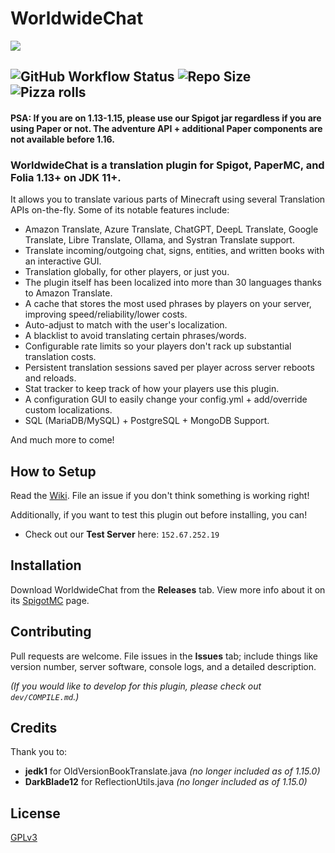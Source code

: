 # WorldwideChat

![](https://github.com/dominicfeliton/WorldwideChat/blob/main/resources/Banner.png)

## ![GitHub Workflow Status](https://img.shields.io/github/actions/workflow/status/dominicfeliton/WorldwideChat/build-latest-worldwidechat-commit.yml?style=for-the-badge) ![Repo Size](https://img.shields.io/github/repo-size/dominicfeliton/WorldwideChat?style=for-the-badge) ![Pizza rolls](https://img.shields.io/badge/Mom%20brought%20pizza%20rolls-That's%20awesome-brightgreen?style=for-the-badge)

#### PSA: If you are on 1.13-1.15, please use our Spigot jar regardless if you are using Paper or not. The adventure API + additional Paper components are not available before 1.16.

### WorldwideChat is a translation plugin for Spigot, PaperMC, and Folia 1.13+ on JDK 11+.

It allows you to translate various parts of Minecraft using several Translation APIs on-the-fly.
Some of its notable features include:

- Amazon Translate, Azure Translate, ChatGPT, DeepL Translate, Google Translate, Libre Translate, Ollama, and Systran Translate support.
- Translate incoming/outgoing chat, signs, entities, and written books with an interactive GUI.
- Translation globally, for other players, or just you.
- The plugin itself has been localized into more than 30 languages thanks to Amazon Translate.
- A cache that stores the most used phrases by players on your server, improving speed/reliability/lower costs.
- Auto-adjust to match with the user's localization.
- A blacklist to avoid translating certain phrases/words.
- Configurable rate limits so your players don't rack up substantial translation costs.
- Persistent translation sessions saved per player across server reboots and reloads.
- Stat tracker to keep track of how your players use this plugin.
- A configuration GUI to easily change your config.yml + add/override custom localizations.
- SQL (MariaDB/MySQL) + PostgreSQL + MongoDB Support.

And much more to come!

## How to Setup

Read the [Wiki](https://github.com/dominicfeliton/WorldwideChat/wiki). File an issue if you don't think something is
working right!

Additionally, if you want to test this plugin out before installing, you can!

- Check out our **Test Server** here:
  ```152.67.252.19```

## Installation

Download WorldwideChat from the **Releases** tab. View more info about it on
its [SpigotMC](https://www.spigotmc.org/resources/worldwidechat.89910/) page.

## Contributing

Pull requests are welcome. File issues in the **Issues** tab; include things like version number, server software,
console logs, and a detailed description.

_(If you would like to develop for this plugin, please check out ```dev/COMPILE.md```.)_

## Credits

Thank you to:

- **jedk1** for OldVersionBookTranslate.java _(no longer included as of 1.15.0)_
- **DarkBlade12** for ReflectionUtils.java _(no longer included as of 1.15.0)_

## License

[GPLv3](https://choosealicense.com/licenses/gpl-3.0/)
